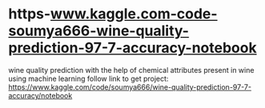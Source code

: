 # https-www.kaggle.com-code-soumya666-wine-quality-prediction-97-7-accuracy-notebook
wine quality prediction with the help of chemical attributes present in wine using machine learning
follow link to get project:
https://www.kaggle.com/code/soumya666/wine-quality-prediction-97-7-accuracy/notebook
